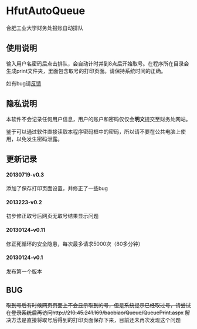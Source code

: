 HfutAutoQueue
=============

合肥工业大学财务处报账自动排队

## 使用说明
输入用户名密码后点击排队，会自动计时并到8点后开始取号。在程序所在目录会生成print文件夹，里面包含取号的打印页面。请保持系统时间的正确。

如有bug请[反馈](http://bbs.hfut.edu.cn/forum/viewthread.php?tid=928510)

## 隐私说明

本软件不会记录任何用户信息，用户的账户和密码仅仅会<b>明文</b>提交至财务处网站。

鉴于可以通过软件直接读取本程序密码框中的密码，所以请不要在公共电脑上使用，以免发生密码泄露。

## 更新记录

#### 20130719-v0.3

添加了保存打印页面设置，并修正了一些bug

#### 2013223-v0.2

初步修正取号后网页无取号结果显示问题

#### 20130124-v0.11

修正死循环的安全隐患，每次最多请求5000次（80多分钟）

#### 20130124-v0.1

发布第一个版本

## BUG

<del>取到号后有时候网页页面上不会显示取到的号，但是系统提示已经取过号，请尝试在登录系统后再访问http://210.45.241.169/baobiao/Queue/QueuePrint.aspx</del>
解决方法是直接将取号后得到的打印页面保存下来，目前还未再次发现这个问题
